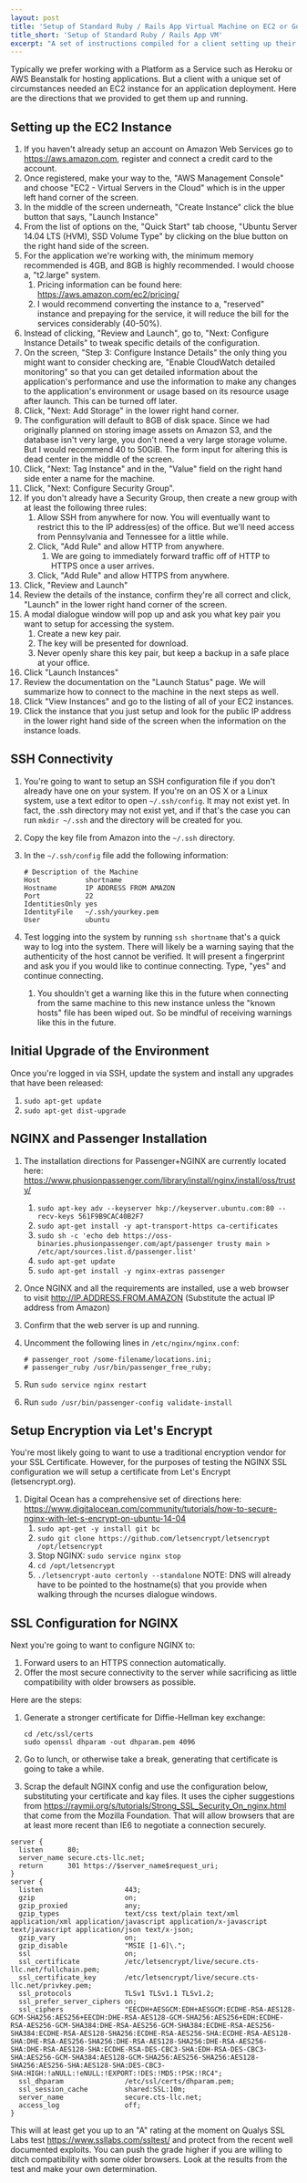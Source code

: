 ```yaml
---
layout: post
title: 'Setup of Standard Ruby / Rails App Virtual Machine on EC2 or Google Cloud'
title_short: 'Setup of Standard Ruby / Rails App VM'
excerpt: "A set of instructions compiled for a client setting up their own virtual machine for hosting a Rails application on Amazon EC2 or Google Cloud."
---
```


Typically we prefer working with a Platform as a Service such as Heroku or AWS
Beanstalk for hosting applications. But a client with a unique set of
circumstances needed an EC2 instance for an application deployment. Here are the
directions that we provided to get them up and running.

## Setting up the EC2 Instance

1.  If you haven't already setup an account on Amazon Web Services go to
    <https://aws.amazon.com>, register and connect a credit card to the account.
1.  Once registered, make your way to the, "AWS Management Console" and choose
    "EC2 - Virtual Servers in the Cloud" which is in the upper left hand corner
    of the screen.
1.  In the middle of the screen underneath, "Create Instance" click the blue
    button that says, "Launch Instance"
1.  From the list of options on the, "Quick Start" tab choose,
    "Ubuntu Server 14.04 LTS (HVM), SSD Volume Type" by clicking on the blue
    button on the right hand side of the screen.
1.  For the application we're working with, the minimum memory recommended is
    4GB, and 8GB is highly recommended. I would choose a, "t2.large" system.
    1.  Pricing information can be found here:
        <https://aws.amazon.com/ec2/pricing/>
    1.  I would recommend converting the instance to a, "reserved" instance and
        prepaying for the service, it will reduce the bill for the services
        considerably (40-50%).
1.  Instead of clicking, "Review and Launch", go to,
    "Next: Configure Instance Details" to tweak specific details of the
    configuration.
1.  On the screen, "Step 3: Configure Instance Details" the only thing you
    might want to consider checking are, "Enable CloudWatch detailed monitoring"
    so that you can get detailed information about the application's performance
    and use the information to make any changes to the application's environment
    or usage based on its resource usage after launch. This can be turned off
    later.
1.  Click, "Next: Add Storage" in the lower right hand corner.
1.  The configuration will default to 8GB of disk space. Since we had originally
    planned on storing image assets on Amazon S3, and the database isn't very
    large, you don't need a very large storage volume. But I would recommend
    40 to 50GiB. The form input for altering this is dead center in the middle
    of the screen.
1.  Click, "Next: Tag Instance" and in the, "Value" field on the right hand side
    enter a name for the machine.
1.  Click, "Next: Configure Security Group".
1.  If you don't already have a Security Group, then create a new group with at
    least the following three rules:
    1.  Allow SSH from anywhere for now. You will eventually want to restrict
        this to the IP address(es) of the office. But we'll need access from
        Pennsylvania and Tennessee for a little while.
    1.  Click, "Add Rule" and allow HTTP from anywhere.
        1.  We are going to immediately forward traffic off of HTTP to HTTPS
            once a user arrives.
    1.  Click, "Add Rule" and allow HTTPS from anywhere.
1.  Click, "Review and Launch"
1.  Review the details of the instance, confirm they're all correct and click,
    "Launch" in the lower right hand corner of the screen.
1.  A modal dialogue window will pop up and ask you what key pair you want to
    setup for accessing the system.
    1.  Create a new key pair.
    1.  The key will be presented for download.
    1.  Never openly share this key pair, but keep a backup in a safe place at
        your office.
1.  Click "Launch Instances"
1.  Review the documentation on the "Launch Status" page. We will summarize how
    to connect to the machine in the next steps as well.
1.  Click "View Instances" and go to the listing of all of your EC2 instances.
1.  Click the instance that you just setup and look for the public IP address
    in the lower right hand side of the screen when the information on the
    instance loads.

## SSH Connectivity

1.  You're going to want to setup an SSH configuration file if you don't already
    have one on your system. If you're on an OS X or a Linux system, use a text
    editor to open ```~/.ssh/config```. It may not exist yet. In fact, the .ssh
    directory may not exist yet, and if that's the case you can run
    ```mkdir ~/.ssh``` and the directory will be created for you.
1.  Copy the key file from Amazon into the ```~/.ssh``` directory.
1.  In the ```~/.ssh/config``` file add the following information:

        # Description of the Machine
        Host           shortname
        Hostname       IP ADDRESS FROM AMAZON
        Port           22
        IdentitiesOnly yes
        IdentityFile   ~/.ssh/yourkey.pem
        User           ubuntu

1.  Test logging into the system by running ```ssh shortname``` that's a quick
    way to log into the system. There will likely be a warning saying that the
    authenticity of the host cannot be verified. It will present a fingerprint
    and ask you if you would like to continue connecting. Type, "yes" and
    continue connecting.
    1.  You shouldn't get a warning like this in the future when connecting from
        the same machine to this new instance unless the "known hosts" file has
        been wiped out. So be mindful of receiving warnings like this in the
        future.

## Initial Upgrade of the Environment

Once you're logged in via SSH, update the system and install any upgrades
that have been released:

1.  ```sudo apt-get update```
1.  ```sudo apt-get dist-upgrade```

## NGINX and Passenger Installation

1.  The installation directions for Passenger+NGINX are currently located here:
    <https://www.phusionpassenger.com/library/install/nginx/install/oss/trusty/>
    1.  ```sudo apt-key adv --keyserver hkp://keyserver.ubuntu.com:80 --recv-keys 561F9B9CAC40B2F7```
    1.  ```sudo apt-get install -y apt-transport-https ca-certificates```
    1.  ```sudo sh -c 'echo deb https://oss-binaries.phusionpassenger.com/apt/passenger trusty main > /etc/apt/sources.list.d/passenger.list'```
    1.  ```sudo apt-get update```
    1.  ```sudo apt-get install -y nginx-extras passenger```
1.  Once NGINX and all the requirements are installed, use a web browser to
    visit http://IP.ADDRESS.FROM.AMAZON (Substitute the actual IP address
    from Amazon)
1.  Confirm that the web server is up and running.
1.  Uncomment the following lines in ```/etc/nginx/nginx.conf```:

        # passenger_root /some-filename/locations.ini;
        # passenger_ruby /usr/bin/passenger_free_ruby;

1.  Run ```sudo service nginx restart```
1.  Run ```sudo /usr/bin/passenger-config validate-install```

## Setup Encryption via Let's Encrypt

You're most likely going to want to use a traditional encryption vendor for your
SSL Certificate. However, for the purposes of testing the NGINX SSL
configuration we will setup a certificate from Let's Encrypt (letsencrypt.org).

1.  Digital Ocean has a comprehensive set of directions here:
    <https://www.digitalocean.com/community/tutorials/how-to-secure-nginx-with-let-s-encrypt-on-ubuntu-14-04>
    1.  ```sudo apt-get -y install git bc```
    1.  ```sudo git clone https://github.com/letsencrypt/letsencrypt /opt/letsencrypt```
    1.  Stop NGINX: ```sudo service nginx stop```
    1.  ```cd /opt/letsencrypt```
    1.  ```./letsencrypt-auto certonly --standalone```
        NOTE: DNS will already have to be pointed to the hostname(s) that you
        provide when walking through the ncurses dialogue windows.

## SSL Configuration for NGINX

Next you're going to want to configure NGINX to:

1.  Forward users to an HTTPS connection automatically.
1.  Offer the most secure connectivity to the server while sacrificing as little
    compatibility with older browsers as possible.

Here are the steps:

1.  Generate a stronger certificate for Diffie-Hellman key exchange:
    
        cd /etc/ssl/certs
        sudo openssl dhparam -out dhparam.pem 4096

1.  Go to lunch, or otherwise take a break, generating that certificate is going
    to take a while.
1.  Scrap the default NGINX config and use the configuration below, substituting
    your certificate and kay files. It uses the cipher suggestions
    from <https://raymii.org/s/tutorials/Strong_SSL_Security_On_nginx.html> that
    come from the Mozilla Foundation. That will allow browsers that are at least
    more recent than IE6 to negotiate a connection securely.

~~~
server {
  listen      80;
  server_name secure.cts-llc.net;
  return      301 https://$server_name$request_uri;
}
server {
  listen                    443;
  gzip                      on;
  gzip_proxied              any;
  gzip_types                text/css text/plain text/xml application/xml application/javascript application/x-javascript text/javascript application/json text/x-json;
  gzip_vary                 on;
  gzip_disable              "MSIE [1-6]\.";
  ssl                       on;
  ssl_certificate           /etc/letsencrypt/live/secure.cts-llc.net/fullchain.pem;
  ssl_certificate_key       /etc/letsencrypt/live/secure.cts-llc.net/privkey.pem;
  ssl_protocols             TLSv1 TLSv1.1 TLSv1.2;
  ssl_prefer_server_ciphers on;
  ssl_ciphers               "EECDH+AESGCM:EDH+AESGCM:ECDHE-RSA-AES128-GCM-SHA256:AES256+EECDH:DHE-RSA-AES128-GCM-SHA256:AES256+EDH:ECDHE-RSA-AES256-GCM-SHA384:DHE-RSA-AES256-GCM-SHA384:ECDHE-RSA-AES256-SHA384:ECDHE-RSA-AES128-SHA256:ECDHE-RSA-AES256-SHA:ECDHE-RSA-AES128-SHA:DHE-RSA-AES256-SHA256:DHE-RSA-AES128-SHA256:DHE-RSA-AES256-SHA:DHE-RSA-AES128-SHA:ECDHE-RSA-DES-CBC3-SHA:EDH-RSA-DES-CBC3-SHA:AES256-GCM-SHA384:AES128-GCM-SHA256:AES256-SHA256:AES128-SHA256:AES256-SHA:AES128-SHA:DES-CBC3-SHA:HIGH:!aNULL:!eNULL:!EXPORT:!DES:!MD5:!PSK:!RC4";
  ssl_dhparam               /etc/ssl/certs/dhparam.pem;
  ssl_session_cache         shared:SSL:10m;
  server_name               secure.cts-llc.net;
  access_log                off;
}
~~~    

This will at least get you up to an "A" rating at the moment on Qualys SSL Labs
test <https://www.ssllabs.com/ssltest/> and protect from the recent well
documented exploits. You can push the grade higher if you are willing to ditch
compatibility with some older browsers. Look at the results from the test and
make your own determination.
